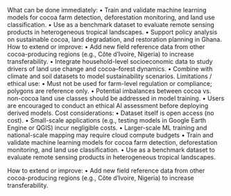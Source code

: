 What can be done immediately:
• Train and validate machine learning models for cocoa farm detection, deforestation monitoring, and land use classification.
• Use as a benchmark dataset to evaluate remote sensing products in heterogeneous tropical landscapes.
• Support policy analysis on sustainable cocoa, land degradation, and restoration planning in Ghana.
How to extend or improve:
• Add new field reference data from other cocoa-producing regions (e.g., Côte d’Ivoire, Nigeria) to increase transferability.
• Integrate household-level socioeconomic data to study drivers of land use change and cocoa–forest dynamics.
• Combine with climate and soil datasets to model sustainability scenarios.
Limitations / ethical use:
• Must not be used for farm-level regulation or compliance; polygons are reference only.
• Potential imbalances between cocoa vs. non-cocoa land use classes should be addressed in model training.
• Users are encouraged to conduct an ethical AI assessment before deploying derived models.
Cost considerations:
• Dataset itself is open access (no cost).
• Small-scale applications (e.g., testing models in Google Earth Engine or QGIS) incur negligible costs.
• Larger-scale ML training and national-scale mapping may require cloud compute budgets
• Train and validate machine learning models for cocoa farm detection, deforestation monitoring, and land use classification.
• Use as a benchmark dataset to evaluate remote sensing products in heterogeneous tropical landscapes.

How to extend or improve: 
• Add new field reference data from other cocoa-producing regions (e.g., Côte d’Ivoire, Nigeria) to increase transferability.